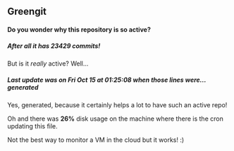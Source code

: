 ## Greengit

#### Do you wonder why this repository is so active?

##### After all it has 23429 commits!

But is it *really* active? Well...

##### Last update was on Fri Oct 15 at 01:25:08 when those lines were... generated

Yes, generated, because it certainly helps a lot to have such an active repo!

Oh and there was **26%** disk usage on the machine
where there is the cron updating this file.

Not the best way to monitor a VM in the cloud but it works! :)

